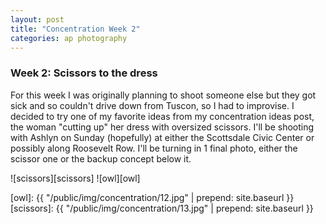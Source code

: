 ```yaml
---
layout: post
title: "Concentration Week 2"
categories: ap photography
---
```


### Week 2: Scissors to the dress

For this week I was originally planning to shoot someone else but they
got sick and so couldn't drive down from Tuscon, so I had to improvise.
I decided to try one of my favorite ideas from my concentration ideas
post, the woman "cutting up" her dress with oversized scissors. I'll be
shooting with Ashlyn on Sunday (hopefully) at either the Scottsdale
Civic Center or possibly along Roosevelt Row. I'll be turning in 1 final
photo, either the scissor one or the backup concept below it.

![scissors][scissors]
![owl][owl]

[owl]: {{ "/public/img/concentration/12.jpg" | prepend: site.baseurl }}
[scissors]: {{ "/public/img/concentration/13.jpg" | prepend: site.baseurl }}


